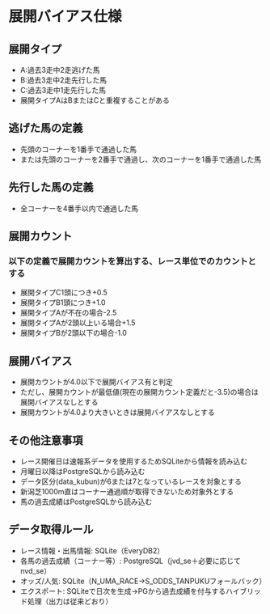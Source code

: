 # 展開バイアス仕様

## 展開タイプ
- A:過去3走中2走逃げた馬
- B:過去3走中2走先行した馬
- C:過去3走中1走先行した馬
- 展開タイプAはBまたはCと重複することがある

## 逃げた馬の定義
- 先頭のコーナーを1番手で通過した馬
- または先頭のコーナーを2番手で通過し、次のコーナーを1番手で通過した馬

## 先行した馬の定義
- 全コーナーを4番手以内で通過した馬

## 展開カウント
### 以下の定義で展開カウントを算出する、レース単位でのカウントとする
- 展開タイプC1頭につき+0.5
- 展開タイプB1頭につき+1.0
- 展開タイプAが不在の場合-2.5
- 展開タイプAが2頭以上いる場合+1.5
- 展開タイプBが2頭以下の場合-1.0

## 展開バイアス
- 展開カウントが4.0以下で展開バイアス有と判定
- ただし、展開カウントが最低値(現在の展開カウント定義だと-3.5)の場合は展開バイアスなしとする
- 展開カウントが4.0より大きいときは展開バイアスなしとする

## その他注意事項
- レース開催日は速報系データを使用するためSQLiteから情報を読み込む
- 月曜日以降はPostgreSQLから読み込む
- データ区分(data_kubun)が6または7となっているレースを対象とする
- 新潟芝1000m直はコーナー通過順が取得できないため対象外とする
- 馬の過去成績はPostgreSQLから読み込む

## データ取得ルール
- レース情報・出馬情報: SQLite（EveryDB2）
- 各馬の過去成績（コーナー等）: PostgreSQL（jvd_se＋必要に応じてnvd_se）
- オッズ/人気: SQLite（N_UMA_RACE→S_ODDS_TANPUKUフォールバック）
- エクスポート: SQLiteで日次を生成→PGから過去成績を付与するハイブリッド処理（出力は従来どおり）